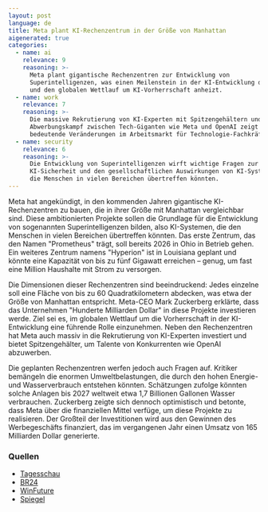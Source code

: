 ```yaml
---
layout: post
language: de
title: Meta plant KI-Rechenzentrum in der Größe von Manhattan
aigenerated: true
categories:
  - name: ai
    relevance: 9
    reasoning: >-
      Meta plant gigantische Rechenzentren zur Entwicklung von
      Superintelligenzen, was einen Meilenstein in der KI-Entwicklung darstellt
      und den globalen Wettlauf um KI-Vorherrschaft anheizt.
  - name: work
    relevance: 7
    reasoning: >-
      Die massive Rekrutierung von KI-Experten mit Spitzengehältern und der
      Abwerbungskampf zwischen Tech-Giganten wie Meta und OpenAI zeigt
      bedeutende Veränderungen im Arbeitsmarkt für Technologie-Fachkräfte auf.
  - name: security
    relevance: 6
    reasoning: >-
      Die Entwicklung von Superintelligenzen wirft wichtige Fragen zur
      KI-Sicherheit und den gesellschaftlichen Auswirkungen von KI-Systemen auf,
      die Menschen in vielen Bereichen übertreffen könnten.
---
```


Meta hat angekündigt, in den kommenden Jahren gigantische KI-Rechenzentren zu bauen, die in ihrer Größe mit Manhattan vergleichbar sind. Diese ambitionierten Projekte sollen die Grundlage für die Entwicklung von sogenannten Superintelligenzen bilden, also KI-Systemen, die den Menschen in vielen Bereichen übertreffen könnten. Das erste Zentrum, das den Namen "Prometheus" trägt, soll bereits 2026 in Ohio in Betrieb gehen. Ein weiteres Zentrum namens "Hyperion" ist in Louisiana geplant und könnte eine Kapazität von bis zu fünf Gigawatt erreichen – genug, um fast eine Million Haushalte mit Strom zu versorgen.

<!--more-->

Die Dimensionen dieser Rechenzentren sind beeindruckend: Jedes einzelne soll eine Fläche von bis zu 60 Quadratkilometern abdecken, was etwa der Größe von Manhattan entspricht. Meta-CEO Mark Zuckerberg erklärte, dass das Unternehmen "Hunderte Milliarden Dollar" in diese Projekte investieren werde. Ziel sei es, im globalen Wettlauf um die Vorherrschaft in der KI-Entwicklung eine führende Rolle einzunehmen. Neben den Rechenzentren hat Meta auch massiv in die Rekrutierung von KI-Experten investiert und bietet Spitzengehälter, um Talente von Konkurrenten wie OpenAI abzuwerben.

Die geplanten Rechenzentren werfen jedoch auch Fragen auf. Kritiker bemängeln die enormen Umweltbelastungen, die durch den hohen Energie- und Wasserverbrauch entstehen könnten. Schätzungen zufolge könnten solche Anlagen bis 2027 weltweit etwa 1,7 Billionen Gallonen Wasser verbrauchen. Zuckerberg zeigte sich dennoch optimistisch und betonte, dass Meta über die finanziellen Mittel verfüge, um diese Projekte zu realisieren. Der Großteil der Investitionen wird aus den Gewinnen des Werbegeschäfts finanziert, das im vergangenen Jahr einen Umsatz von 165 Milliarden Dollar generierte.

### Quellen
- [Tagesschau](https://www.tagesschau.de/wirtschaft/technologie/ki-zuckerberg-meta-pentagon-xai-musk-100.html)
- [BR24](https://www.br.de/nachrichten/netzwelt/metas-gigantomanie-ki-rechenzentrum-so-gross-wie-manhattan,Ur1PTyj)
- [WinFuture](https://winfuture.de/news,152259.html)
- [Spiegel](https://www.spiegel.de/netzwelt/meta-mark-zuckerberg-kuendigt-riesige-ki-rechenzentren-an-so-gross-wie-manhattan-a-46db9af9-43d3-45a1-a93a-ebcbc7d345cc)
